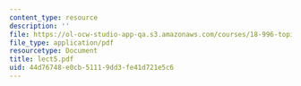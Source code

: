 ```yaml
---
content_type: resource
description: ''
file: https://ol-ocw-studio-app-qa.s3.amazonaws.com/courses/18-996-topics-in-theoretical-computer-science-internet-research-problems-spring-2002/44d76748e0cb51119dd3fe41d721e5c6_lect5.pdf
file_type: application/pdf
resourcetype: Document
title: lect5.pdf
uid: 44d76748-e0cb-5111-9dd3-fe41d721e5c6
---
```

